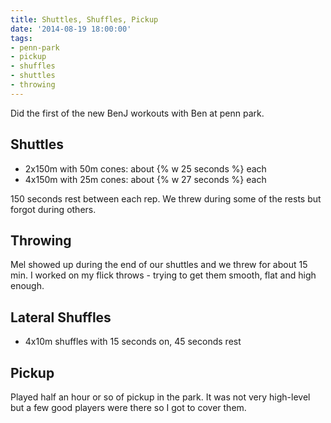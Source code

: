 ```yaml
---
title: Shuttles, Shuffles, Pickup
date: '2014-08-19 18:00:00'
tags:
- penn-park
- pickup
- shuffles
- shuttles
- throwing
---
```


Did the first of the new BenJ workouts with Ben at penn park.

## Shuttles

- 2x150m with 50m cones: about {% w 25 seconds %} each
- 4x150m with 25m cones: about {% w 27 seconds %} each

150 seconds rest between each rep. We threw during some of the rests but forgot during others.

## Throwing

Mel showed up during the end of our shuttles and we threw for about 15 min. I worked on my flick throws - trying to get them smooth, flat and high enough.

## Lateral Shuffles

- 4x10m shuffles with 15 seconds on, 45 seconds rest

## Pickup

Played half an hour or so of pickup in the park. It was not very high-level but a few good players were there so I got to cover them.
